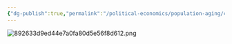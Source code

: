 ```yaml
---
{"dg-publish":true,"permalink":"/political-economics/population-aging/china/","dgPassFrontmatter":true}
---
```


![892633d9ed44e7a0fa80d5e56f8d612.png](/img/user/Pictures%20and%20Photos/Pics/892633d9ed44e7a0fa80d5e56f8d612.png)